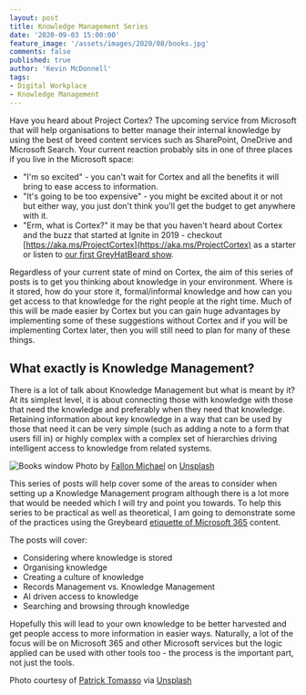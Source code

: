 ```yaml
---
layout: post
title: Knowledge Management Series
date: '2020-09-03 15:00:00'
feature_image: '/assets/images/2020/08/books.jpg'
comments: false
published: true
author: 'Kevin McDonnell'
tags:
- Digital Workplace
- Knowledge Management
---
```


Have you heard about Project Cortex? The upcoming service from Microsoft that will help organisations to better manage their internal knowledge by using the best of breed content services such as SharePoint, OneDrive and Microsoft Search. Your current reaction probably sits in one of three places if you live in the Microsoft space:

- "I'm so excited" - you can't wait for Cortex and all the benefits it will bring to ease access to information.
- "It's going to be too expensive" - you might be excited about it or not but either way, you just don't think you'll get the budget to get anywhere with it.
- "Erm, what is Cortex?" it may be that you haven't heard about Cortex and the buzz that started at Ignite in 2019 - checkout [https://aka.ms/ProjectCortex](https://aka.ms/ProjectCortex) as a starter or listen to [our first GreyHatBeard show](https://www.greyhatbeard.com/2020-01-24-show2part2/).

Regardless of your current state of mind on Cortex, the aim of this series of posts is to get you thinking about knowledge in your environment. Where is it stored, how do your store it, formal/informal knowledge and how can you get access to that knowledge for the right people at the right time. Much of this will be made easier by Cortex but you can gain huge advantages by implementing some of these suggestions without Cortex and if you will be implementing Cortex later, then you will still need to
plan for many of these things.

## What exactly is Knowledge Management?

There is a lot of talk about Knowledge Management but what is meant by it? At its simplest level, it is about connecting those with knowledge with those that need the knowledge and preferably when they need that knowledge. Retaining information about key knowledge in a way that can be used by those that need it can be very simple (such as adding a note to a form that users fill in) or highly complex with a complex set of hierarchies driving intelligent access to knowledge from related systems. 

![Books window](/assets/images/2020/09/bookview.jpg)
Photo by [Fallon Michael](https://unsplash.com/@fallonmichaeltx?utm_source=unsplash&amp;utm_medium=referral&amp;utm_content=creditCopyText) on [Unsplash](Unsplash)

This series of posts will help cover some of the areas to consider when setting up a Knowledge Management program although there is a lot more that would be needed which I will try and point you towards. To help this series to be practical as well as theoretical, I am going to demonstrate some of the practices using the Greybeard [etiquette of Microsoft 365](https://greyhatbeard.github.io/m365-etiquette/) content.

The posts will cover:
- Considering where knowledge is stored
- Organising knowledge
- Creating a culture of knowledge
- Records Management vs. Knowledge Management
- AI driven access to knowledge
- Searching and browsing through knowledge

Hopefully this will lead to your own knowledge to be better harvested and get people access to more information in easier ways. Naturally, a lot of the focus will be on Microsoft 365 and other Microsoft services but the logic applied can be used with other tools too - the process is the important part, not just the tools.

Photo courtesy of [Patrick Tomasso](https://unsplash.com/@impatrickt) via [Unsplash](https://unsplash.com)